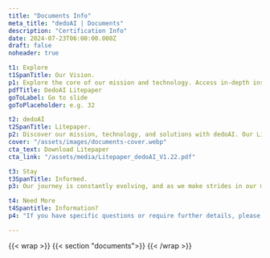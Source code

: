 ```yaml
---
title: "Documents Info"
meta_title: "dedoAI | Documents"
description: "Certification Info"
date: 2024-07-23T06:00:00.000Z
draft: false
noheader: true

t1: Explore
t1SpanTitle: Our Vision.
p1: Explore the core of our mission and technology. Access in-depth insights into how we're democratizing data with blockchain technology.
pdfTitle: DedoAI Litepaper
goToLabel: Go to slide
goToPlaceholder: e.g. 32

t2: dedoAI
t2SpanTitle: Litepaper.
p2: Discover our mission, technology, and solutions with dedoAI. Our Litepaper offers a concise, comprehensive introduction, perfect for those new to dedoAI or blockchain technology.
cover: "/assets/images/documents-cover.webp"
cta_text: Download Litepaper
cta_link: "/assets/media/Litepaper_dedoAI_V1.22.pdf"

t3: Stay
t3SpanTitle: Informed.
p3: Our journey is constantly evolving, and as we make strides in our mission, additional documents and updates will be made available here. We encourage you to check back regularly for the latest insights and developments.

t4: Need More
t4Spantitle: Information?
p4: "If you have specific questions or require further details, please do not hesitate to contact us at [hello@dedoai.org](mailto:hello@dedoai.org). We're here to provide you with the information you need to fully understand and engage with our project."

---
```

{{< wrap >}}
{{< section "documents">}}
{{< /wrap >}}

